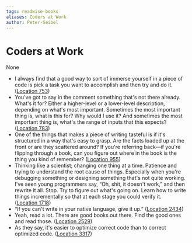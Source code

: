 ```yaml
---
tags: readwise-books
aliases: Coders at Work
author: Peter-Seibel
---
```

# Coders at Work

None

- I always find that a good way to sort of immerse yourself in a piece of code is pick a task you want to accomplish and then try and do it. ([Location 753](https://readwise.io/to_kindle?action=open&asin=B00ACC2536&location=753))
- You've got to say in the comment something that's not there already. What's it for? Either a higher-level or a lower-level description, depending on what's most important. Sometimes the most important thing is, what is this for? Why would I use it? And sometimes the most important thing is, what's the range of inputs that this expects? ([Location 783](https://readwise.io/to_kindle?action=open&asin=B00ACC2536&location=783))
- One of the things that makes a piece of writing tasteful is if it's structured in a way that's easy to grasp. Are the facts loaded up at the front or are they scattered around? If you're referring back—if you're flipping through a book, can you figure out where in the book is the thing you kind of remember? ([Location 955](https://readwise.io/to_kindle?action=open&asin=B00ACC2536&location=955))
- Thinking like a scientist; changing one thing at a time. Patience and trying to understand the root cause of things. Especially when you're debugging something or designing something that's not quite working. I've seen young programmers say, “Oh, shit, it doesn't work,” and then rewrite it all. Stop. Try to figure out what's going on. Learn how to write things incrementally so that at each stage you could verify it. ([Location 1718](https://readwise.io/to_kindle?action=open&asin=B00ACC2536&location=1718))
- “If you can't write in your native language, give it up.” ([Location 2434](https://readwise.io/to_kindle?action=open&asin=B00ACC2536&location=2434))
- Yeah, read a lot. There are good books out there. Find the good ones and read those. ([Location 2529](https://readwise.io/to_kindle?action=open&asin=B00ACC2536&location=2529))
- As they say, it's easier to optimize correct code than to correct optimized code. ([Location 3317](https://readwise.io/to_kindle?action=open&asin=B00ACC2536&location=3317))
